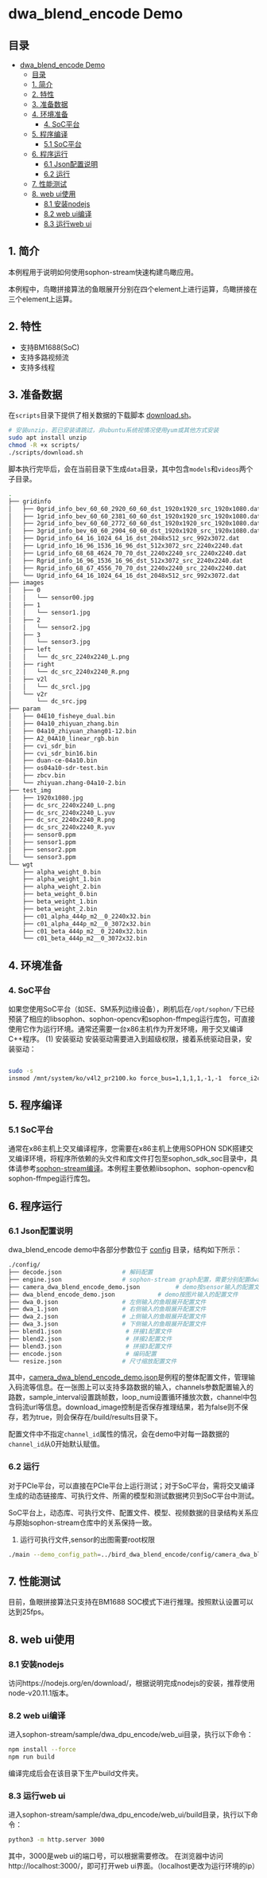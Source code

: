 # dwa_blend_encode Demo

## 目录
- [dwa\_blend\_encode Demo](#dwa_blend_encode-demo)
  - [目录](#目录)
  - [1. 简介](#1-简介)
  - [2. 特性](#2-特性)
  - [3. 准备数据](#3-准备数据)
  - [4. 环境准备](#4-环境准备)
    - [4. SoC平台](#4-soc平台)
  - [5. 程序编译](#5-程序编译)
    - [5.1 SoC平台](#51-soc平台)
  - [6. 程序运行](#6-程序运行)
    - [6.1 Json配置说明](#61-json配置说明)
    - [6.2 运行](#62-运行)
  - [7. 性能测试](#7-性能测试)
  - [8. web ui使用](#8-web-ui使用)
    - [8.1 安装nodejs](#81-安装nodejs)
    - [8.2 web ui编译](#82-web-ui编译)
    - [8.3 运行web ui](#83-运行web-ui)

## 1. 简介

本例程用于说明如何使用sophon-stream快速构建鸟瞰应用。

本例程中，鸟瞰拼接算法的鱼眼展开分别在四个element上进行运算，鸟瞰拼接在三个element上运算。

## 2. 特性

* 支持BM1688(SoC)
* 支持多路视频流
* 支持多线程

## 3. 准备数据

​在`scripts`目录下提供了相关数据的下载脚本 [download.sh](./scripts/download.sh)。

```bash
# 安装unzip，若已安装请跳过，非ubuntu系统视情况使用yum或其他方式安装
sudo apt install unzip
chmod -R +x scripts/
./scripts/download.sh
```

脚本执行完毕后，会在当前目录下生成`data`目录，其中包含`models`和`videos`两个子目录。
```bash
.
├── gridinfo
│   ├── 0grid_info_bev_60_60_2920_60_60_dst_1920x1920_src_1920x1080.dat
│   ├── 1grid_info_bev_60_60_2381_60_60_dst_1920x1920_src_1920x1080.dat
│   ├── 2grid_info_bev_60_60_2772_60_60_dst_1920x1920_src_1920x1080.dat
│   ├── 3grid_info_bev_60_60_2904_60_60_dst_1920x1920_src_1920x1080.dat
│   ├── Dgrid_info_64_16_1024_64_16_dst_2048x512_src_992x3072.dat
│   ├── Lgrid_info_16_96_1536_16_96_dst_512x3072_src_2240x2240.dat
│   ├── Lgrid_info_68_68_4624_70_70_dst_2240x2240_src_2240x2240.dat
│   ├── Rgrid_info_16_96_1536_16_96_dst_512x3072_src_2240x2240.dat
│   ├── Rgrid_info_68_67_4556_70_70_dst_2240x2240_src_2240x2240.dat
│   └── Ugrid_info_64_16_1024_64_16_dst_2048x512_src_992x3072.dat
├── images
│   ├── 0
│   │   └── sensor00.jpg
│   ├── 1
│   │   └── sensor1.jpg
│   ├── 2
│   │   └── sensor2.jpg
│   ├── 3
│   │   └── sensor3.jpg
│   ├── left
│   │   └── dc_src_2240x2240_L.png
│   ├── right
│   │   └── dc_src_2240x2240_R.png
│   ├── v2l
│   │   └── dc_srcl.jpg
│   └── v2r
│       └── dc_src.jpg
├── param
│   ├── 04E10_fisheye_dual.bin
│   ├── 04a10_zhiyuan_zhang.bin
│   ├── 04a10_zhiyuan_zhang01-12.bin
│   ├── A2_04A10_linear_rgb.bin
│   ├── cvi_sdr_bin
│   ├── cvi_sdr_bin16.bin
│   ├── duan-ce-04a10.bin
│   ├── os04a10-sdr-test.bin
│   ├── zbcv.bin
│   └── zhiyuan.zhang-04a10-2.bin
├── test_img
│   ├── 1920x1080.jpg
│   ├── dc_src_2240x2240_L.png
│   ├── dc_src_2240x2240_L.yuv
│   ├── dc_src_2240x2240_R.png
│   ├── dc_src_2240x2240_R.yuv
│   ├── sensor0.ppm
│   ├── sensor1.ppm
│   ├── sensor2.ppm
│   └── sensor3.ppm
└── wgt
    ├── alpha_weight_0.bin
    ├── alpha_weight_1.bin
    ├── alpha_weight_2.bin
    ├── beta_weight_0.bin
    ├── beta_weight_1.bin
    ├── beta_weight_2.bin
    ├── c01_alpha_444p_m2__0_2240x32.bin
    ├── c01_alpha_444p_m2__0_3072x32.bin
    ├── c01_beta_444p_m2__0_2240x32.bin
    └── c01_beta_444p_m2__0_3072x32.bin
```

## 4. 环境准备

### 4. SoC平台

如果您使用SoC平台（如SE、SM系列边缘设备），刷机后在`/opt/sophon/`下已经预装了相应的libsophon、sophon-opencv和sophon-ffmpeg运行库包，可直接使用它作为运行环境。通常还需要一台x86主机作为开发环境，用于交叉编译C++程序。
(1) 安装驱动
安装驱动需要进入到超级权限，接着系统驱动目录，安装驱动：

```bash

sudo -s
insmod /mnt/system/ko/v4l2_pr2100.ko force_bus=1,1,1,1,-1,-1  force_i2caddr=0x5F,0x5F,0x5C,0x5C,0x5F,0x5F force_slave=0,0,1,1,0,0
```

## 5. 程序编译

### 5.1 SoC平台
通常在x86主机上交叉编译程序，您需要在x86主机上使用SOPHON SDK搭建交叉编译环境，将程序所依赖的头文件和库文件打包至sophon_sdk_soc目录中，具体请参考[sophon-stream编译](../../docs/HowToMake.md)。本例程主要依赖libsophon、sophon-opencv和sophon-ffmpeg运行库包。

## 6. 程序运行

### 6.1 Json配置说明

dwa_blend_encode demo中各部分参数位于 [config](./config/) 目录，结构如下所示：

```bash
./config/
├── decode.json                 # 解码配置
├── engine.json                 # sophon-stream graph配置，需要分别配置dwa、blend、resize、encode等文件
├── camera_dwa_blend_encode_demo.json          # demo按sensor输入的配置文件
├── dwa_blend_encode_demo.json            # demo按图片输入的配置文件
├── dwa_0.json                  # 左侧输入的鱼眼展开配置文件
├── dwa_1.json                  # 右侧输入的鱼眼展开配置文件
├── dwa_2.json                  # 上侧输入的鱼眼展开配置文件
├── dwa_3.json                  # 下侧输入的鱼眼展开配置文件
├── blend1.json                  # 拼接1配置文件
├── blend2.json                  # 拼接2配置文件
├── blend3.json                  # 拼接3配置文件
├── encode.json                  # 编码配置
└── resize.json                 # 尺寸缩放配置文件
```

其中，[camera_dwa_blend_encode_demo.json](./config/camera_dwa_blend_encode_demo.json)是例程的整体配置文件，管理输入码流等信息。在一张图上可以支持多路数据的输入，channels参数配置输入的路数，sample_interval设置跳帧数，loop_num设置循环播放次数，channel中包含码流url等信息。download_image控制是否保存推理结果，若为false则不保存，若为true，则会保存在/build/results目录下。

配置文件中不指定`channel_id`属性的情况，会在demo中对每一路数据的`channel_id`从0开始默认赋值。


### 6.2 运行

对于PCIe平台，可以直接在PCIe平台上运行测试；对于SoC平台，需将交叉编译生成的动态链接库、可执行文件、所需的模型和测试数据拷贝到SoC平台中测试。

SoC平台上，动态库、可执行文件、配置文件、模型、视频数据的目录结构关系应与原始sophon-stream仓库中的关系保持一致。


1. 运行可执行文件,sensor的出图需要root权限
```bash
./main --demo_config_path=../bird_dwa_blend_encode/config/camera_dwa_blend_encode_demo.json
```

## 7. 性能测试

目前，鱼眼拼接算法只支持在BM1688 SOC模式下进行推理。按照默认设置可以达到25fps。

## 8. web ui使用
### 8.1 安装nodejs
访问https://nodejs.org/en/download/，根据说明完成nodejs的安装，推荐使用node-v20.11.1版本。

### 8.2 web ui编译
进入sophon-stream/sample/dwa_dpu_encode/web_ui目录，执行以下命令：
```bash
npm install --force
npm run build
```
编译完成后会在该目录下生产build文件夹。
### 8.3 运行web ui
进入sophon-stream/sample/dwa_dpu_encode/web_ui/build目录，执行以下命令：
```bash
python3 -m http.server 3000
```
其中，3000是web ui的端口号，可以根据需要修改。
在浏览器中访问http://localhost:3000/，即可打开web ui界面。（localhost更改为运行环境的ip）


